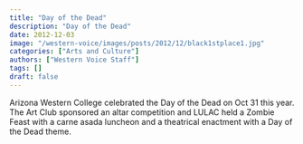 ```yaml
---
title: "Day of the Dead"
description: "Day of the Dead"
date: 2012-12-03
image: "/western-voice/images/posts/2012/12/black1stplace1.jpg"
categories: ["Arts and Culture"]
authors: ["Western Voice Staff"]
tags: []
draft: false
---
```

Arizona Western College celebrated the Day of the Dead on Oct 31 this year. The Art Club sponsored an altar competition and LULAC held a Zombie Feast with a carne asada luncheon and a theatrical enactment with a Day of the Dead theme.